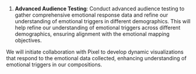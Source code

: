 1. **Advanced Audience Testing**: Conduct advanced audience testing to gather comprehensive emotional response data and refine our understanding of emotional triggers in different demographics. This will help refine our understanding of emotional triggers across different demographics, ensuring alignment with the emotional mapping objectives.
 
We will initiate collaboration with Pixel to develop dynamic visualizations that respond to the emotional data collected, enhancing understanding of emotional triggers in our compositions.
